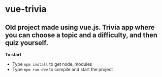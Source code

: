 # vue-trivia
Old project made using vue.js. Trivia app where you can choose a topic and a difficulty, and then quiz yourself.
---
**To start**
- Type `npm install` to get node_modules
- Type `npm run dev` to compile and start the project
